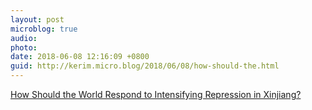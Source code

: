 ```yaml
---
layout: post
microblog: true
audio: 
photo: 
date: 2018-06-08 12:16:09 +0800
guid: http://kerim.micro.blog/2018/06/08/how-should-the.html
---
```

[How Should the World Respond to Intensifying Repression in Xinjiang?](http://www.chinafile.com/conversation/how-should-world-respond-intensifying-repression-xinjiang)

